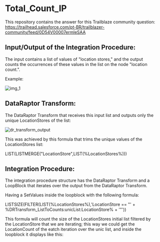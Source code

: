 # Total_Count_IP

This repository contains the answer for this Trailblaze community question: https://trailhead.salesforce.com/pt-BR/trailblazer-community/feed/0D54V00007ermleSAA

## Input/Output of the Integration Procedure:

The input contains a list of values of "location stores," and the output counts the occurrences of these values in the list on the node "location count.".

Example:

![img_1](https://github.com/user-attachments/assets/cb8f0343-2615-48ac-a91b-9abc337f1c9b)


## DataRaptor Transform:

The DataRaptor Transform that receives this input list and outputs only the unique LocationStores of the list:

![dr_transform_output](https://github.com/user-attachments/assets/1059fcae-575c-4938-bbae-26b6b458a3f9)

This was achieved by this formula that trims the unique values of the LocationStores list: 

LIST(LISTMERGE("LocationStore",LIST(%LocationStores%)))

## Integration Procedure:

The integration procedure structure has the DataRaptor Transform and a LoopBlock that iterates over the output from the DataRaptor Transform.

Having a SetValues inside the loopblock with the following formula:

LISTSIZE(FILTER(LIST(%LocationStores%),'LocationStore == "' + %DRTransform_ListToCounts:unicList:LocationStore% + '"'))

This formula will count the size of the LocationStores initial list filtered by the LocationStore that we are iterating; this way we could get the LocationCount of the eatch iteration over the unic list, and inside the loopblock it displays like this:
